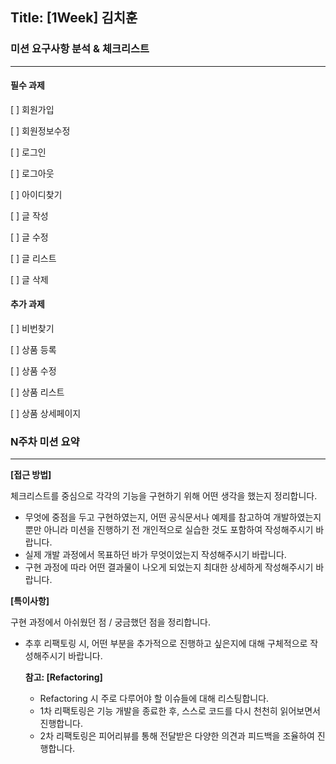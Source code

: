 ## Title: [1Week] 김치훈

### 미션 요구사항 분석 & 체크리스트

------

#### 필수 과제

[ ] 회원가입

[ ] 회원정보수정

[ ] 로그인

[ ] 로그아웃

[ ] 아이디찾기

[ ] 글 작성

[ ] 글 수정

[ ] 글 리스트

[ ] 글 삭제



#### 추가 과제

[ ] 비번찾기

[ ] 상품 등록

[ ] 상품 수정

[ ] 상품 리스트

[ ] 상품 상세페이지

### N주차 미션 요약

------

**[접근 방법]**

체크리스트를 중심으로 각각의 기능을 구현하기 위해 어떤 생각을 했는지 정리합니다.

- 무엇에 중점을 두고 구현하였는지, 어떤 공식문서나 예제를 참고하여 개발하였는지 뿐만 아니라 미션을 진행하기 전 개인적으로 실습한 것도 포함하여 작성해주시기 바랍니다.
- 실제 개발 과정에서 목표하던 바가 무엇이었는지 작성해주시기 바랍니다.
- 구현 과정에 따라 어떤 결과물이 나오게 되었는지 최대한 상세하게 작성해주시기 바랍니다.

**[특이사항]**

구현 과정에서 아쉬웠던 점 / 궁금했던 점을 정리합니다.

- 추후 리팩토링 시, 어떤 부분을 추가적으로 진행하고 싶은지에 대해 구체적으로 작성해주시기 바랍니다.

  **참고: [Refactoring]**

  - Refactoring 시 주로 다루어야 할 이슈들에 대해 리스팅합니다.
  - 1차 리팩토링은 기능 개발을 종료한 후, 스스로 코드를 다시 천천히 읽어보면서 진행합니다.
  - 2차 리팩토링은 피어리뷰를 통해 전달받은 다양한 의견과 피드백을 조율하여 진행합니다.